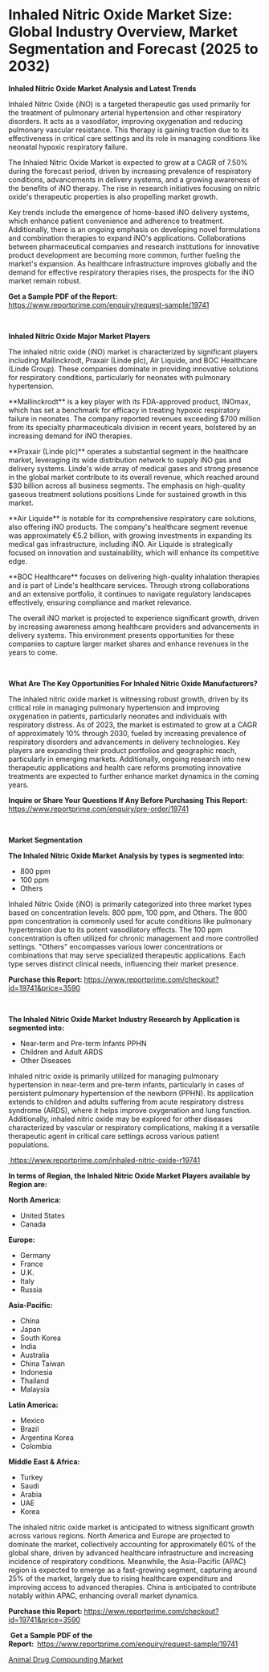 <p><h1>Inhaled Nitric Oxide Market Size: Global Industry Overview, Market Segmentation and Forecast (2025 to 2032)</h1></p><p><strong>Inhaled Nitric Oxide Market Analysis and Latest Trends</strong></p>
<p><p>Inhaled Nitric Oxide (iNO) is a targeted therapeutic gas used primarily for the treatment of pulmonary arterial hypertension and other respiratory disorders. It acts as a vasodilator, improving oxygenation and reducing pulmonary vascular resistance. This therapy is gaining traction due to its effectiveness in critical care settings and its role in managing conditions like neonatal hypoxic respiratory failure.</p><p>The Inhaled Nitric Oxide Market is expected to grow at a CAGR of 7.50% during the forecast period, driven by increasing prevalence of respiratory conditions, advancements in delivery systems, and a growing awareness of the benefits of iNO therapy. The rise in research initiatives focusing on nitric oxide's therapeutic properties is also propelling market growth. </p><p>Key trends include the emergence of home-based iNO delivery systems, which enhance patient convenience and adherence to treatment. Additionally, there is an ongoing emphasis on developing novel formulations and combination therapies to expand iNO's applications. Collaborations between pharmaceutical companies and research institutions for innovative product development are becoming more common, further fueling the market's expansion. As healthcare infrastructure improves globally and the demand for effective respiratory therapies rises, the prospects for the iNO market remain robust.</p></p>
<p><strong>Get a Sample PDF of the Report:&nbsp;</strong> <a href="https://www.reportprime.com/enquiry/request-sample/19741?utm_campaign=3557&utm_medium=2&utm_source=Github&utm_content=ia&utm_term=20032025&utm_id=inhaled-nitric-oxide">https://www.reportprime.com/enquiry/request-sample/19741</a></p>
<p>&nbsp;</p>
<p><strong>Inhaled Nitric Oxide Major Market Players</strong></p>
<p><p>The inhaled nitric oxide (iNO) market is characterized by significant players including Mallinckrodt, Praxair (Linde plc), Air Liquide, and BOC Healthcare (Linde Group). These companies dominate in providing innovative solutions for respiratory conditions, particularly for neonates with pulmonary hypertension.</p><p>**Mallinckrodt** is a key player with its FDA-approved product, INOmax, which has set a benchmark for efficacy in treating hypoxic respiratory failure in neonates. The company reported revenues exceeding $700 million from its specialty pharmaceuticals division in recent years, bolstered by an increasing demand for iNO therapies.</p><p>**Praxair (Linde plc)** operates a substantial segment in the healthcare market, leveraging its wide distribution network to supply iNO gas and delivery systems. Linde's wide array of medical gases and strong presence in the global market contribute to its overall revenue, which reached around $30 billion across all business segments. The emphasis on high-quality gaseous treatment solutions positions Linde for sustained growth in this market.</p><p>**Air Liquide** is notable for its comprehensive respiratory care solutions, also offering iNO products. The company's healthcare segment revenue was approximately €5.2 billion, with growing investments in expanding its medical gas infrastructure, including iNO. Air Liquide is strategically focused on innovation and sustainability, which will enhance its competitive edge.</p><p>**BOC Healthcare** focuses on delivering high-quality inhalation therapies and is part of Linde's healthcare services. Through strong collaborations and an extensive portfolio, it continues to navigate regulatory landscapes effectively, ensuring compliance and market relevance.</p><p>The overall iNO market is projected to experience significant growth, driven by increasing awareness among healthcare providers and advancements in delivery systems. This environment presents opportunities for these companies to capture larger market shares and enhance revenues in the years to come.</p></p>
<p>&nbsp;</p>
<p><strong>What Are The Key Opportunities For Inhaled Nitric Oxide Manufacturers?</strong></p>
<p><p>The inhaled nitric oxide market is witnessing robust growth, driven by its critical role in managing pulmonary hypertension and improving oxygenation in patients, particularly neonates and individuals with respiratory distress. As of 2023, the market is estimated to grow at a CAGR of approximately 10% through 2030, fueled by increasing prevalence of respiratory disorders and advancements in delivery technologies. Key players are expanding their product portfolios and geographic reach, particularly in emerging markets. Additionally, ongoing research into new therapeutic applications and health care reforms promoting innovative treatments are expected to further enhance market dynamics in the coming years.</p></p>
<p><strong>Inquire or Share Your Questions If Any Before Purchasing This Report:</strong> <a href="https://www.reportprime.com/enquiry/pre-order/19741?utm_campaign=3557&utm_medium=2&utm_source=Github&utm_content=ia&utm_term=20032025&utm_id=inhaled-nitric-oxide">https://www.reportprime.com/enquiry/pre-order/19741</a></p>
<p>&nbsp;</p>
<p><strong>Market Segmentation</strong></p>
<p><strong>The Inhaled Nitric Oxide Market Analysis by types is segmented into:</strong></p>
<p><ul><li>800 ppm</li><li>100 ppm</li><li>Others</li></ul></p>
<p><p>Inhaled Nitric Oxide (iNO) is primarily categorized into three market types based on concentration levels: 800 ppm, 100 ppm, and Others. The 800 ppm concentration is commonly used for acute conditions like pulmonary hypertension due to its potent vasodilatory effects. The 100 ppm concentration is often utilized for chronic management and more controlled settings. "Others" encompasses various lower concentrations or combinations that may serve specialized therapeutic applications. Each type serves distinct clinical needs, influencing their market presence.</p></p>
<p><strong>Purchase this Report:&nbsp;</strong><a href="https://www.reportprime.com/checkout?id=19741&price=3590&utm_campaign=3557&utm_medium=2&utm_source=Github&utm_content=ia&utm_term=20032025&utm_id=inhaled-nitric-oxide">https://www.reportprime.com/checkout?id=19741&price=3590</a></p>
<p>&nbsp;</p>
<p><strong>The Inhaled Nitric Oxide Market Industry Research by Application is segmented into:</strong></p>
<p><ul><li>Near-term and Pre-term Infants PPHN</li><li>Children and Adult ARDS</li><li>Other Diseases</li></ul></p>
<p><p>Inhaled nitric oxide is primarily utilized for managing pulmonary hypertension in near-term and pre-term infants, particularly in cases of persistent pulmonary hypertension of the newborn (PPHN). Its application extends to children and adults suffering from acute respiratory distress syndrome (ARDS), where it helps improve oxygenation and lung function. Additionally, inhaled nitric oxide may be explored for other diseases characterized by vascular or respiratory complications, making it a versatile therapeutic agent in critical care settings across various patient populations.</p></p>
<p><a href="https://www.reportprime.com/inhaled-nitric-oxide-r19741?utm_campaign=3557&utm_medium=2&utm_source=Github&utm_content=ia&utm_term=20032025&utm_id=inhaled-nitric-oxide">&nbsp;https://www.reportprime.com/inhaled-nitric-oxide-r19741</a></p>
<p><strong>In terms of Region, the Inhaled Nitric Oxide Market Players available by Region are:</strong></p>
<p>
    <p> <strong> North America: </strong>
        <ul>
            <li>United States</li>
            <li>Canada</li>
        </ul>
        </p> 
    <p> <strong> Europe: </strong>
        <ul>
            <li>Germany</li>
            <li>France</li>
            <li>U.K.</li>
            <li>Italy</li>
            <li>Russia</li>
        </ul>
        </p> 
    <p> <strong> Asia-Pacific: </strong>
        <ul>
            <li>China</li>
            <li>Japan</li>
            <li>South Korea</li>
            <li>India</li>
            <li>Australia</li>
            <li>China Taiwan</li>
            <li>Indonesia</li>
            <li>Thailand</li>
            <li>Malaysia</li>
        </ul>
        </p> 
    <p> <strong> Latin America: </strong>
        <ul>
            <li>Mexico</li>
            <li>Brazil</li>
            <li>Argentina Korea</li>
            <li>Colombia</li>
        </ul>
        </p> 
    <p> <strong> Middle East & Africa: </strong>
        <ul>
            <li>Turkey</li>
            <li>Saudi</li>
            <li>Arabia</li>
            <li>UAE</li>
            <li>Korea</li>
        </ul>
    </p>
    </p>
<p><p>The inhaled nitric oxide market is anticipated to witness significant growth across various regions. North America and Europe are projected to dominate the market, collectively accounting for approximately 60% of the global share, driven by advanced healthcare infrastructure and increasing incidence of respiratory conditions. Meanwhile, the Asia-Pacific (APAC) region is expected to emerge as a fast-growing segment, capturing around 25% of the market, largely due to rising healthcare expenditure and improving access to advanced therapies. China is anticipated to contribute notably within APAC, enhancing overall market dynamics.</p></p>
<p><strong>Purchase this Report: </strong><a href="https://www.reportprime.com/checkout?id=19741&price=3590&utm_campaign=3557&utm_medium=2&utm_source=Github&utm_content=ia&utm_term=20032025&utm_id=inhaled-nitric-oxide">https://www.reportprime.com/checkout?id=19741&price=3590</a></p>
<p>&nbsp;<strong>Get a Sample PDF of the Report:&nbsp;&nbsp;</strong><a href="https://www.reportprime.com/enquiry/request-sample/19741?utm_campaign=3557&utm_medium=2&utm_source=Github&utm_content=ia&utm_term=20032025&utm_id=inhaled-nitric-oxide">https://www.reportprime.com/enquiry/request-sample/19741</a></p>
<p><strong></strong></p>
<p><p><a href="https://github.com/suzorfazlikb/Market-Research-Report-List-1/blob/main/animal-drug-compounding-market.md?utm_campaign=3557&utm_medium=2&utm_source=Github&utm_content=ia&utm_term=20032025&utm_id=inhaled-nitric-oxide">Animal Drug Compounding Market</a></p></p>